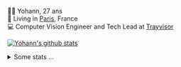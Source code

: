 <p>
  👨🏻 <bold>Yohann</bold>, 27 ans<br/>
  💼 Living in <a href="https://www.google.com/maps?q=paris">Paris</a>, France<br/>
  💻 Computer Vision Engineer and Tech Lead at <a href="https://trayvisor.com/">Trayvisor</a><br/>
</p>

<a href="https://github.com/anuraghazra/github-readme-stats"><img align="center" src="https://github-readme-stats-go94hl40s-yohann84l.vercel.app//api?username=yohann84L&show_icons=true&include_all_commits=true" alt="Yohann's github stats" /> </a>


<details>
  <summary>Some stats ...</summary><br/>
  

<!--START_SECTION:waka-->
![Code Time](http://img.shields.io/badge/Code%20Time-1%2C127%20hrs%2043%20mins-blue)

![Profile Views](http://img.shields.io/badge/Profile%20Views-0-blue)

**🐱 My GitHub Data** 

> 📦 440.8 kB Used in GitHub's Storage 
 > 
> 🚫 Not Opted to Hire
 > 
> 📜 26 Public Repositories 
 > 
> 🔑 21 Private Repositories 
 > 
**I'm an Early 🐤** 

```text
🌞 Morning                15209 commits       ████████░░░░░░░░░░░░░░░░░   31.17 % 
🌆 Daytime                27595 commits       ██████████████░░░░░░░░░░░   56.55 % 
🌃 Evening                5844 commits        ███░░░░░░░░░░░░░░░░░░░░░░   11.98 % 
🌙 Night                  151 commits         ░░░░░░░░░░░░░░░░░░░░░░░░░   00.31 % 
```
📅 **I'm Most Productive on Wednesday** 

```text
Monday                   8978 commits        █████░░░░░░░░░░░░░░░░░░░░   18.40 % 
Tuesday                  9027 commits        █████░░░░░░░░░░░░░░░░░░░░   18.50 % 
Wednesday                10875 commits       ██████░░░░░░░░░░░░░░░░░░░   22.29 % 
Thursday                 9932 commits        █████░░░░░░░░░░░░░░░░░░░░   20.35 % 
Friday                   9166 commits        █████░░░░░░░░░░░░░░░░░░░░   18.78 % 
Saturday                 282 commits         ░░░░░░░░░░░░░░░░░░░░░░░░░   00.58 % 
Sunday                   539 commits         ░░░░░░░░░░░░░░░░░░░░░░░░░   01.10 % 
```


📊 **This Week I Spent My Time On** 

```text
🕑︎ Time Zone: Europe/Paris

💬 Programming Languages: 
No Activity Tracked This Week

🔥 Editors: 
No Activity Tracked This Week

💻 Operating System: 
No Activity Tracked This Week
```

**I Mostly Code in Python** 

```text
Python                   25 repos            ██████████████░░░░░░░░░░░   54.35 % 
Jupyter Notebook         4 repos             ██░░░░░░░░░░░░░░░░░░░░░░░   08.70 % 
JavaScript               3 repos             ██░░░░░░░░░░░░░░░░░░░░░░░   06.52 % 
HTML                     2 repos             █░░░░░░░░░░░░░░░░░░░░░░░░   04.35 % 
Shell                    1 repo              █░░░░░░░░░░░░░░░░░░░░░░░░   02.17 % 
```




 Last Updated on 13/06/2024 00:31:36 UTC
<!--END_SECTION:waka-->
